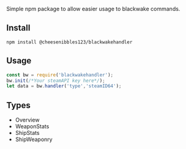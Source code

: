 Simple npm package to allow easier usage to blackwake commands.

## Install

```text
npm install @cheesenibbles123/blackwakehandler
```

## Usage

```js
const bw = require('blackwakehandler');
bw.init(/*Your steamAPI key here*/);
let data = bw.handler('type','steamID64');
```

## Types

- Overview
- WeaponStats
- ShipStats
- ShipWeaponry
